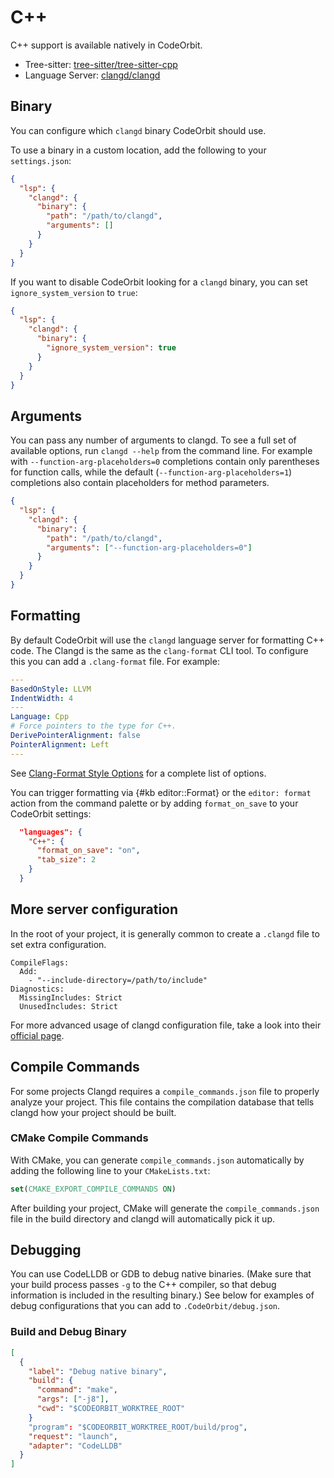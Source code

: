 # C++

C++ support is available natively in CodeOrbit.

- Tree-sitter: [tree-sitter/tree-sitter-cpp](https://github.com/tree-sitter/tree-sitter-cpp)
- Language Server: [clangd/clangd](https://github.com/clangd/clangd)

## Binary

You can configure which `clangd` binary CodeOrbit should use.

To use a binary in a custom location, add the following to your `settings.json`:

```json
{
  "lsp": {
    "clangd": {
      "binary": {
        "path": "/path/to/clangd",
        "arguments": []
      }
    }
  }
}
```

If you want to disable CodeOrbit looking for a `clangd` binary, you can set `ignore_system_version` to `true`:

```json
{
  "lsp": {
    "clangd": {
      "binary": {
        "ignore_system_version": true
      }
    }
  }
}
```

## Arguments

You can pass any number of arguments to clangd. To see a full set of available options, run `clangd --help` from the command line. For example with `--function-arg-placeholders=0` completions contain only parentheses for function calls, while the default (`--function-arg-placeholders=1`) completions also contain placeholders for method parameters.

```json
{
  "lsp": {
    "clangd": {
      "binary": {
        "path": "/path/to/clangd",
        "arguments": ["--function-arg-placeholders=0"]
      }
    }
  }
}
```

## Formatting

By default CodeOrbit will use the `clangd` language server for formatting C++ code. The Clangd is the same as the `clang-format` CLI tool. To configure this you can add a `.clang-format` file. For example:

```yaml
---
BasedOnStyle: LLVM
IndentWidth: 4
---
Language: Cpp
# Force pointers to the type for C++.
DerivePointerAlignment: false
PointerAlignment: Left
---
```

See [Clang-Format Style Options](https://clang.llvm.org/docs/ClangFormatStyleOptions.html) for a complete list of options.

You can trigger formatting via {#kb editor::Format} or the `editor: format` action from the command palette or by adding `format_on_save` to your CodeOrbit settings:

```json
  "languages": {
    "C++": {
      "format_on_save": "on",
      "tab_size": 2
    }
  }
```

## More server configuration

In the root of your project, it is generally common to create a `.clangd` file to set extra configuration.

```text
CompileFlags:
  Add:
    - "--include-directory=/path/to/include"
Diagnostics:
  MissingIncludes: Strict
  UnusedIncludes: Strict
```

For more advanced usage of clangd configuration file, take a look into their [official page](https://clangd.llvm.org/config.html).

## Compile Commands

For some projects Clangd requires a `compile_commands.json` file to properly analyze your project. This file contains the compilation database that tells clangd how your project should be built.

### CMake Compile Commands

With CMake, you can generate `compile_commands.json` automatically by adding the following line to your `CMakeLists.txt`:

```cmake
set(CMAKE_EXPORT_COMPILE_COMMANDS ON)
```

After building your project, CMake will generate the `compile_commands.json` file in the build directory and clangd will automatically pick it up.

## Debugging

You can use CodeLLDB or GDB to debug native binaries. (Make sure that your build process passes `-g` to the C++ compiler, so that debug information is included in the resulting binary.) See below for examples of debug configurations that you can add to `.CodeOrbit/debug.json`.

### Build and Debug Binary

```json
[
  {
    "label": "Debug native binary",
    "build": {
      "command": "make",
      "args": ["-j8"],
      "cwd": "$CODEORBIT_WORKTREE_ROOT"
    }
    "program": "$CODEORBIT_WORKTREE_ROOT/build/prog",
    "request": "launch",
    "adapter": "CodeLLDB"
  }
]
```
